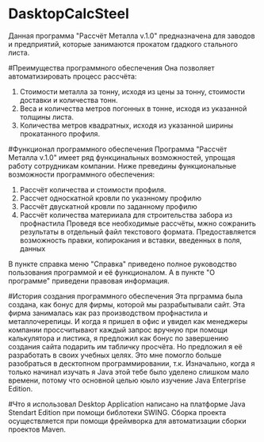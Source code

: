 # DasktopCalcSteel
Данная программа "Рассчёт Металла v.1.0" предназначена для заводов и предприятий, которые занимаются прокатом гдадкого стального листа. 

#Преимущества программного обеспечения
Она позволяет автоматизировать процесс рассчёта:
1. Стоимости металла за тонну, исходя из цены за тонну, стоимости доставки и количества тонн.
2. Веса и количества метров погонных в тонне, исходя из указанной толщины листа.
3. Количества метров квадратных, исходя из указанной ширины прокатанного профиля.

#Функционал программного обеспечения
Программа "Рассчёт Металла v.1.0" имеет ряд функцинальных возможностей, упрощая работу сотрудникам компании. Ниже преведины функциональные возможности программного обеспечения:
1. Рассчёт количества и стоимости профиля.
2. Рассчет односкатной кровли по указнному профилю
3. Рассчёт двускатной кровли по заданному профилю
4. Рассчёт количества материиала для строительства забора из профнастила
Проведя все необходимые рассчёты, мжно сожранить результаты в отдельный файл текстового формата.
Предоставляется возможность правки, копирокания и вставки, введенных в поля, данных

В пункте справка меню "Справка" приведено полное руководство пользования программой и её функционалом. А в пункте "О программе" приведени правовая информация.

#История создания программного обеспечения
Эта прграмма была создана, как бонус для фирмы, которой мы разрабытывали сайт. Эта фирма занималась как раз производством профнастила и металлочерепицы. И когда я пришел в офис и увидел как менеджеры компании проссчитывают каждый запрос вручную при помощи калькулятора и листика, я предложил как бонус по завершению создания сайта подарить им табличку просчёта. 
   Но предложил я её разработать в своих учебных целях. Это мне помогло больше разобраться в десктопном программировании, т.к. Изначально, когда я только начинал изучать я Java этой тебе было уделено слишком мало времени, потому что основной целью юыло изучение Java Enterprise Edition.

#Что я использовал
Desktop Application написано на платформе Java Stendart Edition при помощи библотеки SWING. Сборка проекта осуществляется при помощи фреймворка для автоматизации сборки проектов Maven.
